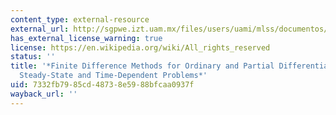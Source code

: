 ```yaml
---
content_type: external-resource
external_url: http://sgpwe.izt.uam.mx/files/users/uami/mlss/documentos/LeVequeRJ.pdf
has_external_license_warning: true
license: https://en.wikipedia.org/wiki/All_rights_reserved
status: ''
title: '*Finite Difference Methods for Ordinary and Partial Differential Equations:
  Steady-State and Time-Dependent Problems*'
uid: 7332fb79-85cd-4873-8e59-88bfcaa0937f
wayback_url: ''
---
```

